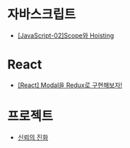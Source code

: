 # 자바스크립트
- [[JavaScript-02]Scope와 Hoisting](https://kamang-it.tistory.com/472)


# React
- [[React] Modal을 Redux로 구현해보자!](https://velog.io/@altmshfkgudtjr/Redux를-이용한-Modal-구현)


# 프로젝트
- [신뢰의 진화](https://osori.github.io/trust-ko/)